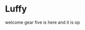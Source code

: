 # Luffy
welcome
gear five is here and it is op 
 
 
 
  
    
              
           
                 
                      
              
                  
      
   
 
